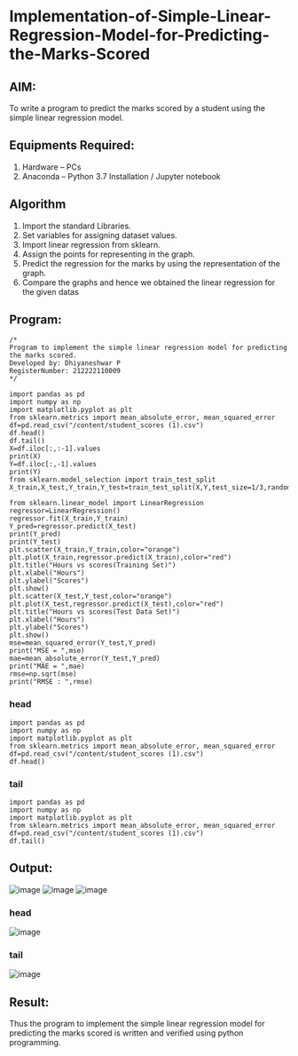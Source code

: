 # Implementation-of-Simple-Linear-Regression-Model-for-Predicting-the-Marks-Scored

## AIM:
To write a program to predict the marks scored by a student using the simple linear regression model.

## Equipments Required:
1. Hardware – PCs
2. Anaconda – Python 3.7 Installation / Jupyter notebook

## Algorithm
1. Import the standard Libraries.
2. Set variables for assigning dataset values.
3. Import linear regression from sklearn.
4. Assign the points for representing in the graph.
5. Predict the regression for the marks by using the representation of the graph.
6. Compare the graphs and hence we obtained the linear regression for the given datas

## Program:
```
/*
Program to implement the simple linear regression model for predicting the marks scored.
Developed by: Dhiyaneshwar P
RegisterNumber: 212222110009
*/
```
```
import pandas as pd
import numpy as np
import matplotlib.pyplot as plt
from sklearn.metrics import mean_absolute_error, mean_squared_error
df=pd.read_csv("/content/student_scores (1).csv")
df.head()
df.tail()
X=df.iloc[:,:-1].values
print(X)
Y=df.iloc[:,-1].values
print(Y)
from sklearn.model_selection import train_test_split
X_train,X_test,Y_train,Y_test=train_test_split(X,Y,test_size=1/3,random_state=0)

from sklearn.linear_model import LinearRegression
regressor=LinearRegression()
regressor.fit(X_train,Y_train)
Y_pred=regressor.predict(X_test)
print(Y_pred)
print(Y_test)
plt.scatter(X_train,Y_train,color="orange")
plt.plot(X_train,regressor.predict(X_train),color="red")
plt.title("Hours vs scores(Training Set)")
plt.xlabel("Hours")
plt.ylabel("Scores")
plt.show()
plt.scatter(X_test,Y_test,color="orange")
plt.plot(X_test,regressor.predict(X_test),color="red")
plt.title("Hours vs scores(Test Data Set)")
plt.xlabel("Hours")
plt.ylabel("Scores")
plt.show()
mse=mean_squared_error(Y_test,Y_pred)
print("MSE = ",mse)
mae=mean_absolute_error(Y_test,Y_pred)
print("MAE = ",mae)
rmse=np.sqrt(mse)
print("RMSE : ",rmse)
```
### head
```
import pandas as pd
import numpy as np
import matplotlib.pyplot as plt
from sklearn.metrics import mean_absolute_error, mean_squared_error
df=pd.read_csv("/content/student_scores (1).csv")
df.head()
```
### tail
```
import pandas as pd
import numpy as np
import matplotlib.pyplot as plt
from sklearn.metrics import mean_absolute_error, mean_squared_error
df=pd.read_csv("/content/student_scores (1).csv")
df.tail()
```
## Output:
![image](https://github.com/Dhiyanesh24/Implementation-of-Simple-Linear-Regression-Model-for-Predicting-the-Marks-Scored/assets/118362288/3b5dc2bb-3e07-48fe-b32c-4a896a3207c5)
![image](https://github.com/Dhiyanesh24/Implementation-of-Simple-Linear-Regression-Model-for-Predicting-the-Marks-Scored/assets/118362288/15ed20a1-6b20-4fcd-bdfb-f146659e5dce)
![image](https://github.com/Dhiyanesh24/Implementation-of-Simple-Linear-Regression-Model-for-Predicting-the-Marks-Scored/assets/118362288/4f496d86-ddd0-4675-ac54-4e88a0443b97)
### head
![image](https://github.com/Dhiyanesh24/Implementation-of-Simple-Linear-Regression-Model-for-Predicting-the-Marks-Scored/assets/118362288/dbdc5e69-aa5a-4193-bb7a-819db32c425e)
### tail
![image](https://github.com/Dhiyanesh24/Implementation-of-Simple-Linear-Regression-Model-for-Predicting-the-Marks-Scored/assets/118362288/02c3be53-af70-4c04-84e3-9937b87f4d86)



## Result:
Thus the program to implement the simple linear regression model for predicting the marks scored is written and verified using python programming.
